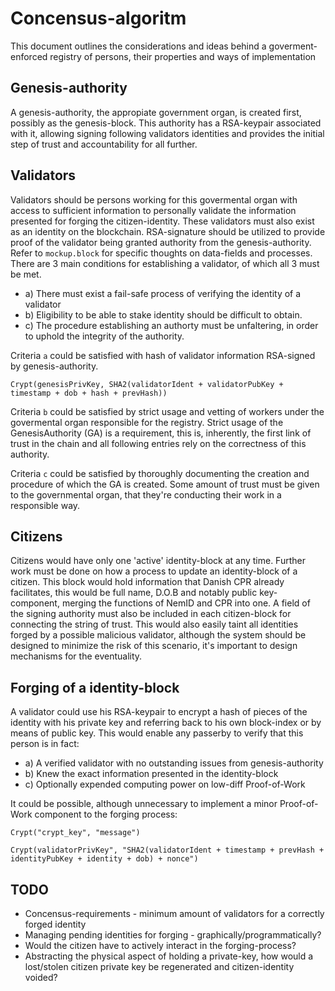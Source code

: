 # Concensus-algoritm
This document outlines the considerations and ideas behind a goverment-enforced registry of persons, their properties and ways of implementation

## Genesis-authority
A genesis-authority, the appropiate government organ, is created first, possibly as the genesis-block. 
This authority has a RSA-keypair associated with it, allowing signing following validators identities and provides the initial step of trust and accountability for all further.

## Validators
Validators should be persons working for this govermental organ with access to sufficient information to personally validate the information presented for forging the citizen-identity. These validators must also exist as an identity on the blockchain. RSA-signature should be utilized to provide proof of the validator being granted authority from the genesis-authority. Refer to `mockup.block` for specific thoughts on data-fields and processes. There are 3 main conditions for establishing a validator, of which all 3 must be met.

- a) There must exist a fail-safe process of verifying the identity of a validator
- b) Eligibility to be able to stake identity should be difficult to obtain. 
- c) The procedure establishing an authorty must be unfaltering, in order to uphold the integrity of the authority.

Criteria `a` could be satisfied with hash of validator information RSA-signed by genesis-authority. 

`Crypt(genesisPrivKey, SHA2(validatorIdent + validatorPubKey + timestamp + dob + hash + prevHash))`

Criteria `b` could be satisfied by strict usage and vetting of workers under the govermental organ responsible for the registry. Strict usage of the GenesisAuthority (GA) is a requirement, this is, inherently, the first link of trust in the chain and all following entries rely on the correctness of this authority.

Criteria `c` could be satisfied by thoroughly documenting the creation and procedure of which the GA is created. Some amount of trust must be given to the governmental organ, that they're conducting their work in a responsible way.

## Citizens
Citizens would have only one 'active' identity-block at any time. Further work must be done on how a process to update an identity-block of a citizen. This block would hold information that Danish CPR already facilitates, this would be full name, D.O.B and notably public key-component, merging the functions of NemID and CPR into one. A field of the signing authority must also be included in each citizen-block for connecting the string of trust. This would also easily taint all identities forged by a possible malicious validator, although the system should be designed to minimize the risk of this scenario, it's important to design mechanisms for the eventuality.

## Forging of a identity-block
A validator could use his RSA-keypair to encrypt a hash of pieces of the identity with his private key and referring back to his own block-index or by means of public key. This would enable any passerby to verify that this person is in fact:

- a) A verified validator with no outstanding issues from genesis-authority
- b) Knew the exact information presented in the identity-block
- c) Optionally expended computing power on low-diff Proof-of-Work 

It could be possible, although unnecessary to implement a minor Proof-of-Work component to the forging process:

`Crypt("crypt_key", "message")`

`Crypt(validatorPrivKey", "SHA2(validatorIdent + timestamp + prevHash + identityPubKey + identity + dob) + nonce") `

## TODO
- Concensus-requirements - minimum amount of validators for a correctly forged identity
- Managing pending identities for forging - graphically/programmatically?
- Would the citizen have to actively interact in the forging-process?
- Abstracting the physical aspect of holding a private-key, how would a lost/stolen citizen private key be regenerated and citizen-identity voided?
